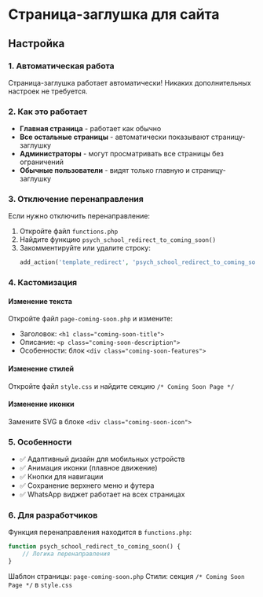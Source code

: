 # Страница-заглушка для сайта

## Настройка

### 1. Автоматическая работа

Страница-заглушка работает автоматически! Никаких дополнительных настроек не требуется.

### 2. Как это работает

- **Главная страница** - работает как обычно
- **Все остальные страницы** - автоматически показывают страницу-заглушку
- **Администраторы** - могут просматривать все страницы без ограничений
- **Обычные пользователи** - видят только главную и страницу-заглушку

### 3. Отключение перенаправления

Если нужно отключить перенаправление:

1. Откройте файл `functions.php`
2. Найдите функцию `psych_school_redirect_to_coming_soon()`
3. Закомментируйте или удалите строку:
   ```php
   add_action('template_redirect', 'psych_school_redirect_to_coming_soon');
   ```

### 4. Кастомизация

#### Изменение текста
Откройте файл `page-coming-soon.php` и измените:
- Заголовок: `<h1 class="coming-soon-title">`
- Описание: `<p class="coming-soon-description">`
- Особенности: блок `<div class="coming-soon-features">`

#### Изменение стилей
Откройте файл `style.css` и найдите секцию `/* Coming Soon Page */`

#### Изменение иконки
Замените SVG в блоке `<div class="coming-soon-icon">`

### 5. Особенности

- ✅ Адаптивный дизайн для мобильных устройств
- ✅ Анимация иконки (плавное движение)
- ✅ Кнопки для навигации
- ✅ Сохранение верхнего меню и футера
- ✅ WhatsApp виджет работает на всех страницах

### 6. Для разработчиков

Функция перенаправления находится в `functions.php`:
```php
function psych_school_redirect_to_coming_soon() {
    // Логика перенаправления
}
```

Шаблон страницы: `page-coming-soon.php`
Стили: секция `/* Coming Soon Page */` в `style.css`
